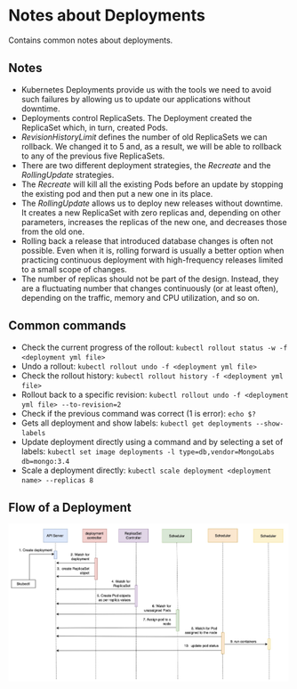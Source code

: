 # Notes about Deployments

Contains common notes about deployments.

## Notes

* Kubernetes Deployments provide us with the tools we need to avoid such failures by allowing us to update our applications without downtime.
* Deployments control ReplicaSets. The Deployment created the ReplicaSet which, in turn, created Pods.
* *RevisionHistoryLimit* defines the number of old ReplicaSets we can rollback. We changed it to 5 and, as a result, we will be able to rollback to any of the previous five ReplicaSets.
* There are two different deployment strategies, the *Recreate* and the *RollingUpdate* strategies.
* The *Recreate* will kill all the existing Pods before an update by stopping the existing pod and then put a new one in its place.
* The *RollingUpdate* allows us to deploy new releases without downtime. It creates a new ReplicaSet with zero replicas and, depending on other parameters, increases the replicas of the new one, and decreases those from the old one.
* Rolling back a release that introduced database changes is often not possible. Even when it is, rolling forward is usually a better option when practicing continuous deployment with high-frequency releases limited to a small scope of changes.
* The number of replicas should not be part of the design. Instead, they are a fluctuating number that changes continuously (or at least often), depending on the traffic, memory and CPU utilization, and so on.

## Common commands

* Check the current progress of the rollout: `kubectl rollout status -w -f <deployment yml file>`
* Undo a rollout: `kubectl rollout undo -f <deployment yml file>`
* Check the rollout history: `kubectl rollout history -f <deployment yml file>`
* Rollout back to a specific revision: `kubectl rollout undo -f <deployment yml file> --to-revision=2`
* Check if the previous command was correct (1 is error): `echo $?`
* Gets all deployment and show labels: `kubectl get deployments --show-labels`
* Update deployment directly using a command and by selecting a set of labels: `kubectl set image deployments -l type=db,vendor=MongoLabs db=mongo:3.4`
* Scale a deployment directly: `kubectl scale deployment <deployment name> --replicas 8`

## Flow of a Deployment

![Deployment flow image](./../imgs/deployment-flow.jpg "Deployment Flow")
